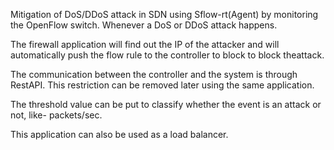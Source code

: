 
Mitigation of DoS/DDoS attack in SDN using Sflow-rt(Agent) by monitoring the OpenFlow switch. Whenever a DoS or DDoS attack happens. 

The firewall application will find out the IP of the attacker and will automatically push the flow rule to the controller to block to block theattack.

The communication between the controller and the system is through RestAPI. This restriction can be removed later using the same
application.

The threshold value can be put to classify whether the event is an attack or not, like- packets/sec.

This application can also be used as a load balancer.
